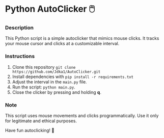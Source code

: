# Python AutoClicker 🖱️

### Description
This Python script is a simple autoclicker that mimics mouse clicks. It tracks your mouse cursor and clicks at a customizable interval.

### Instructions
1. Clone this repository ```git clone https://github.com/Jdka1/AutoClicker.git```
2. Install dependencies with ```pip install -r requirements.txt```
3. Adjust the interval in the `main.py` file.
4. Run the script: `python main.py`.
5. Close the clicker by pressing and holding **q**.

### Note
This script uses mouse movements and clicks programmatically. Use it only for legitimate and ethical purposes.

Have fun autoclicking! 🚀